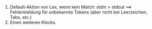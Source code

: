 1. Default-Aktion von Lex, wenn kein Match: stdin > stdout 
    ==> Fehlermeldung für unbekannte Tokens (aber nicht bei Leerzeichen, Tabs, etc.)
1. Einen weiteren Klecks. 
